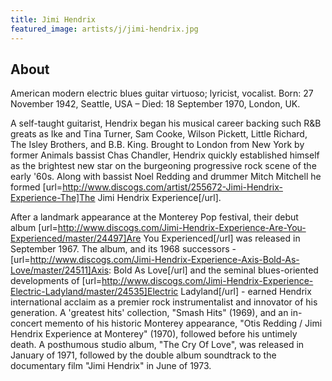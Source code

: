 ```yaml
---
title: Jimi Hendrix
featured_image: artists/j/jimi-hendrix.jpg
---
```

## About

American modern electric blues guitar virtuoso; lyricist, vocalist.
Born: 27 November 1942, Seattle, USA – Died: 18 September 1970, London, UK.

A  self-taught guitarist, Hendrix began his musical career backing such R&B greats as Ike and Tina Turner, Sam Cooke, Wilson Pickett, Little Richard, The Isley Brothers, and B.B. King. Brought to London from New York by former Animals bassist Chas Chandler, Hendrix quickly established himself as the brightest new star on the burgeoning progressive rock scene of the early '60s. Along with bassist Noel Redding and drummer Mitch Mitchell he formed [url=http://www.discogs.com/artist/255672-Jimi-Hendrix-Experience-The]The Jimi Hendrix Experience[/url].

After a landmark appearance at the Monterey Pop festival, their debut album [url=http://www.discogs.com/Jimi-Hendrix-Experience-Are-You-Experienced/master/24497]Are You Experienced[/url] was released in September 1967. The album, and its 1968 successors - [url=http://www.discogs.com/Jimi-Hendrix-Experience-Axis-Bold-As-Love/master/24511]Axis: Bold As Love[/url] and the seminal blues-oriented developments of [url=http://www.discogs.com/Jimi-Hendrix-Experience-Electric-Ladyland/master/24535]Electric Ladyland[/url] - earned Hendrix international acclaim as a premier rock instrumentalist and innovator of his generation. A 'greatest hits' collection, "Smash Hits" (1969), and an in-concert memento of his historic Monterey appearance, "Otis Redding / Jimi Hendrix Experience at Monterey" (1970), followed before his untimely death. A posthumous studio album, "The Cry Of Love", was released in January of 1971, followed by the double album soundtrack to the documentary film "Jimi Hendrix" in June of 1973.
